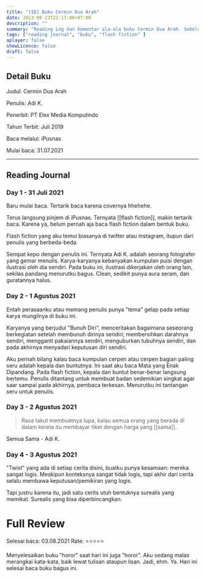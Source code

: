 ```yaml
---
title: "[ID] Buku Cermin Dua Arah"
date: 2023-08-23T22:17:00+07:00
description: "" 
summary: "Reading Log dan komentar ala-ala buku Cermin Dua Arah. Sebelumnya pernah aku post di twitter dan blog satunya."
tags: ["reading journal", "buku", "flash fiction" ]
aplayer: false
showLicence: false
draft: false
---
```


## Detail Buku

Judul: Cermin Dua Arah

Penulis: Adi K.

Penerbit: PT Elex Media Komputindo

Tahun Terbit: Juli 2019

Baca melalui: iPusnas

Mulai baca: 31.07.2021

---
## Reading Journal
### Day 1 - 31 Juli 2021

Baru mulai baca. Tertarik baca karena covernya hhehehe.

Terus langsung pinjem di iPusnas. Ternyata [[flash fiction]], makin tertarik baca. Karena ya, belum pernah aja baca flash fiction dalam bentuk buku.

Flash fiction yang aku temui biasanya di twitter atau instagram, itupun dari penulis yang berbeda-beda.

Sempat kepo dengan penulis ini. Ternyata Adi K. adalah seorang fotografer yang gemar menulis. Karya-karyanya kebanyakan kumpulan puisi dengan ilustrasi oleh dia sendiri.
Pada buku ini, ilustrasi dikerjakan oleh orang lain, sekilas pandang menurutku bagus. Clean, sedikit punya aura seram, dan guratannya halus.

### Day 2 - 1 Agustus 2021

Entah perasaanku atau memang penulis punya "tema" gelap pada setiap karya mungilnya di buku ini. 

Karyanya yang berjudul "Bunuh Diri", menceritakan bagaimana seseorang berkegiatan setelah membunuh dirinya sendiri; membersihkan darahnya sendiri, mengganti pakaiannya sendiri, menguburkan tubuhnya sendiri, dan pada akhirnya menyadari keputusan diri sendiri.

Aku pernah bilang kalau baca kumpulan cerpen atau cerpen bagian paling seru adalah kepala dan buntutnya. Ini saat aku baca Mata yang Enak Dipandang. Pada flash fiction, kepala dan buntut benar-benar langsung bertemu. Penulis ditantang untuk membuat badan sedemikian singkat agar saar sampai pada akhirnya, pembaca terkesan. Menurutku ini tantangan seru untuk penulis.

### Day 3 - 2 Agustus 2021

> Rasa takut membuatnya lupa, kalau semua orang yang berada di dalam kereta itu membayar tiket dengan harga yang [[sama]].

Semua Sama - Adi K.

### Day 4 - 3 Agustus 2021

"Twist" yang ada di setiap cerita disini, buatku punya kesamaan: mereka sangat logis. Meskipun konteksnya sangat tidak logis, tapi akhir dari cerita selalu membawa keputusan/pemikiran yang logis. 

Tapi justru karena itu, jadi satu cerits utuh bentuknya surealis yang memikat. Surealis yang bisa diperbincangkan.

# Full Review
Selesai baca: 03.08.2021
Rate: ⭐⭐⭐⭐⭐

Menyelesaikan buku "horor" saat hari ini juga "horor". Aku sedang malas merangkai kata-kata, baik lewat tulisan ataupun lisan. Jadi, ehm. Ya. Hari ini selesai baca buku bagus ini.

